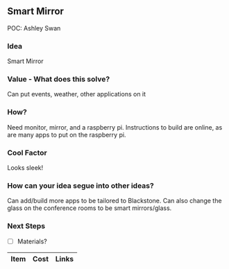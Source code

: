 ## Smart Mirror
POC: Ashley Swan

### Idea
Smart Mirror

### Value - What does this solve?
Can put events, weather, other applications on it

### How?
Need monitor, mirror, and a raspberry pi. Instructions to build are online, as are many apps to put on the raspberry pi.

### Cool Factor
Looks sleek!

### How can your idea segue into other ideas?
Can add/build more apps to be tailored to Blackstone. Can also change the glass on the conference rooms to be smart mirrors/glass.

### Next Steps
- [ ] Materials?

| Item | Cost | Links |
| --- | --- | --- |
